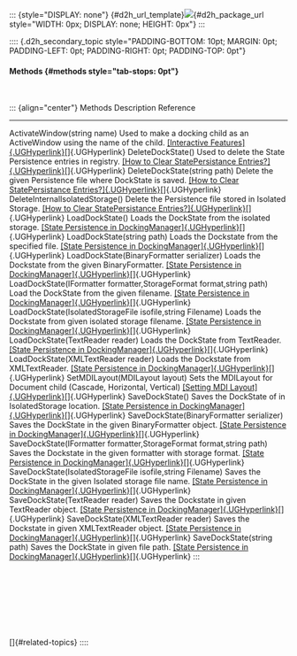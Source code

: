 ::: {style="DISPLAY: none"}
[](ms-xhelp:///?Id=d2h_url_template){#d2h_url_template}![](!package_url!){#d2h_package_url style="WIDTH: 0px; DISPLAY: none; HEIGHT: 0px"}
:::

:::: {.d2h_secondary_topic style="PADDING-BOTTOM: 10pt; MARGIN: 0pt; PADDING-LEFT: 0pt; PADDING-RIGHT: 0pt; PADDING-TOP: 0pt"}
#### Methods {#methods style="tab-stops: 0pt"}

 

::: {align="center"}
  Methods                                                                Description                                                                    Reference
  ---------------------------------------------------------------------- ------------------------------------------------------------------------------ --------------------------------------------------------------------------------------------------------------------------------
  ActivateWindow(string name)                                            Used to make a docking child as an ActiveWindow using the name of the child.   [[Interactive Features]{.UGHyperlink}](ms-xhelp:///?Id=6ba27249-bfb3-42fd-912d-18988d20491f)[]{.UGHyperlink}
  DeleteDockState()                                                      Used to delete the State Persistence entries in registry.                      [[How to Clear StatePersistance Entries?]{.UGHyperlink}](ms-xhelp:///?Id=48ebfdae-67dc-4fce-a339-96b687590276)[]{.UGHyperlink}
  DeleteDockState(string path)                                           Delete the given Persistence file where DockState is saved.                    [[How to Clear StatePersistance Entries?]{.UGHyperlink}](ms-xhelp:///?Id=48ebfdae-67dc-4fce-a339-96b687590276)[]{.UGHyperlink}
  DeleteInternalIsolatedStorage()                                        Delete the Persistence file stored in Isolated Storage.                        [[How to Clear StatePersistance Entries?]{.UGHyperlink}](ms-xhelp:///?Id=48ebfdae-67dc-4fce-a339-96b687590276)[]{.UGHyperlink}
  LoadDockState()                                                        Loads the DockState from the isolated storage.                                 [[State Persistence in DockingManager]{.UGHyperlink}](ms-xhelp:///?Id=a61c5b27-730a-4df4-890a-fe72ccbbadd8)[]{.UGHyperlink}
  LoadDockState(string path)                                             Loads the Dockstate from the specified file.                                   [[State Persistence in DockingManager]{.UGHyperlink}](ms-xhelp:///?Id=a61c5b27-730a-4df4-890a-fe72ccbbadd8)[]{.UGHyperlink}
  LoadDockState(BinaryFormatter serializer)                              Loads the Dockstate from the given BinaryFormatter.                            [[State Persistence in DockingManager]{.UGHyperlink}](ms-xhelp:///?Id=a61c5b27-730a-4df4-890a-fe72ccbbadd8)[]{.UGHyperlink}
  LoadDockState(IFormatter formatter,StorageFormat format,string path)   Load the DockState from the given filename.                                    [[State Persistence in DockingManager]{.UGHyperlink}](ms-xhelp:///?Id=a61c5b27-730a-4df4-890a-fe72ccbbadd8)[]{.UGHyperlink}
  LoadDockState(IsolatedStorageFile isofile,string Filename)             Loads the Dockstate from given isolated storage filename.                      [[State Persistence in DockingManager]{.UGHyperlink}](ms-xhelp:///?Id=a61c5b27-730a-4df4-890a-fe72ccbbadd8)[]{.UGHyperlink}
  LoadDockState(TextReader reader)                                       Loads the DockState from TextReader.                                           [[State Persistence in DockingManager]{.UGHyperlink}](ms-xhelp:///?Id=a61c5b27-730a-4df4-890a-fe72ccbbadd8)[]{.UGHyperlink}
  LoadDockState(XMLTextReader reader)                                    Loads the Dockstate from XMLTextReader.                                        [[State Persistence in DockingManager]{.UGHyperlink}](ms-xhelp:///?Id=a61c5b27-730a-4df4-890a-fe72ccbbadd8)[]{.UGHyperlink}
  SetMDILayout(MDILayout layout)                                         Sets the MDILayout for Document child (Cascade, Horizontal, Vertical)          [[Setting MDI Layout]{.UGHyperlink}](ms-xhelp:///?Id=4eec69a4-1162-4d27-a99c-bde0de40887d)[]{.UGHyperlink}
  SaveDockState()                                                        Saves the DockState of in IsolatedStorage location.                            [[State Persistence in DockingManager]{.UGHyperlink}](ms-xhelp:///?Id=a61c5b27-730a-4df4-890a-fe72ccbbadd8)[]{.UGHyperlink}
  SaveDockState(BinaryFormatter serializer)                              Saves the DockState in the given BinaryFormatter object.                       [[State Persistence in DockingManager]{.UGHyperlink}](ms-xhelp:///?Id=a61c5b27-730a-4df4-890a-fe72ccbbadd8)[]{.UGHyperlink}
  SaveDockState(IFormatter formatter,StorageFormat format,string path)   Saves the Dockstate in the given formatter with storage format.                [[State Persistence in DockingManager]{.UGHyperlink}](ms-xhelp:///?Id=a61c5b27-730a-4df4-890a-fe72ccbbadd8)[]{.UGHyperlink}
  SaveDockState(IsolatedStorageFile isofile,string Filename)             Saves the DockState in the given Isolated storage file name.                   [[State Persistence in DockingManager]{.UGHyperlink}](ms-xhelp:///?Id=a61c5b27-730a-4df4-890a-fe72ccbbadd8)[]{.UGHyperlink}
  SaveDockState(TextReader reader)                                       Saves the Dockstate in given TextReader object.                                [[State Persistence in DockingManager]{.UGHyperlink}](ms-xhelp:///?Id=a61c5b27-730a-4df4-890a-fe72ccbbadd8)[]{.UGHyperlink}
  SaveDockState(XMLTextReader reader)                                    Saves the Dockstate in given XMLTextReader object.                             [[State Persistence in DockingManager]{.UGHyperlink}](ms-xhelp:///?Id=a61c5b27-730a-4df4-890a-fe72ccbbadd8)[]{.UGHyperlink}
  SaveDockState(string path)                                             Saves the DockState in given file path.                                        [[State Persistence in DockingManager]{.UGHyperlink}](ms-xhelp:///?Id=a61c5b27-730a-4df4-890a-fe72ccbbadd8)[]{.UGHyperlink}
:::

 

 

 

 

[]{#related-topics}
::::
